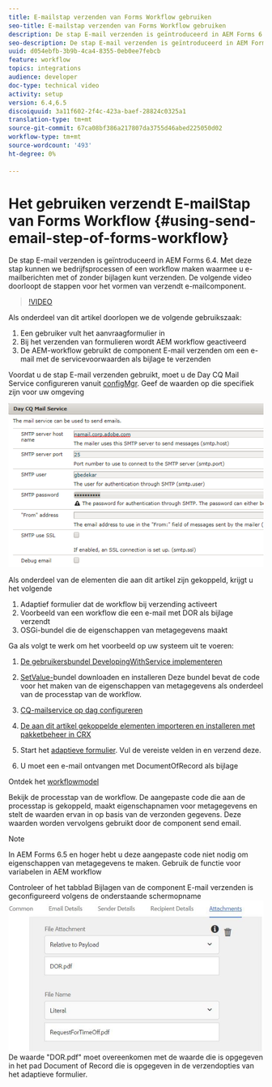 ```yaml
---
title: E-mailstap verzenden van Forms Workflow gebruiken
seo-title: E-mailstap verzenden van Forms Workflow gebruiken
description: De stap E-mail verzenden is geïntroduceerd in AEM Forms 6.4. Met deze stap kunnen we bedrijfsprocessen of een workflow maken waarmee u e-mailberichten met of zonder bijlagen kunt verzenden. De volgende video doorloopt de stappen voor het vormen van de send e-mailcomponent
seo-description: De stap E-mail verzenden is geïntroduceerd in AEM Forms 6.4. Met deze stap kunnen we bedrijfsprocessen of een workflow maken waarmee u e-mailberichten met of zonder bijlagen kunt verzenden. De volgende video doorloopt de stappen voor het vormen van de send e-mailcomponent
uuid: d054ebfb-3b9b-4ca4-8355-0eb0ee7febcb
feature: workflow
topics: integrations
audience: developer
doc-type: technical video
activity: setup
version: 6.4,6.5
discoiquuid: 3a11f602-2f4c-423a-baef-28824c0325a1
translation-type: tm+mt
source-git-commit: 67ca08bf386a217807da3755d46abed225050d02
workflow-type: tm+mt
source-wordcount: '493'
ht-degree: 0%

---
```



# Het gebruiken verzendt E-mailStap van Forms Workflow {#using-send-email-step-of-forms-workflow}

De stap E-mail verzenden is geïntroduceerd in AEM Forms 6.4. Met deze stap kunnen we bedrijfsprocessen of een workflow maken waarmee u e-mailberichten met of zonder bijlagen kunt verzenden. De volgende video doorloopt de stappen voor het vormen van verzendt e-mailcomponent.

>[!VIDEO](https://video.tv.adobe.com/v/21499/?quality=9&learn=on)

Als onderdeel van dit artikel doorlopen we de volgende gebruikszaak:

1. Een gebruiker vult het aanvraagformulier in
1. Bij het verzenden van formulieren wordt AEM workflow geactiveerd
1. De AEM-workflow gebruikt de component E-mail verzenden om een e-mail met de servicevoorwaarden als bijlage te verzenden

Voordat u de stap E-mail verzenden gebruikt, moet u de Day CQ Mail Service configureren vanuit [configMgr](http://localhost:4502/system/console/configMgr). Geef de waarden op die specifiek zijn voor uw omgeving

![CQ-mailservice op dag configureren](assets/mailservice.png)

Als onderdeel van de elementen die aan dit artikel zijn gekoppeld, krijgt u het volgende

1. Adaptief formulier dat de workflow bij verzending activeert
1. Voorbeeld van een workflow die een e-mail met DOR als bijlage verzendt
1. OSGi-bundel die de eigenschappen van metagegevens maakt

Ga als volgt te werk om het voorbeeld op uw systeem uit te voeren:

1. [De gebruikersbundel DevelopingWithService implementeren](/help/forms/assets/common-osgi-bundles/DevelopingWithServiceUser.jar)

1. [SetValue-](/help/forms/assets/common-osgi-bundles/SetValueApp.core-1.0-SNAPSHOT.jar)bundel downloaden en installeren Deze bundel bevat de code voor het maken van de eigenschappen van metagegevens als onderdeel van de processtap van de workflow.
1. [CQ-mailservice op dag configureren](https://helpx.adobe.com/experience-manager/6-5/sites/administering/using/notification.html)
1. [De aan dit artikel gekoppelde elementen importeren en installeren met pakketbeheer in CRX](assets/emaildoraemformskt.zip)
1. Start het [adaptieve formulier](http://localhost:4502/content/dam/formsanddocuments/helpx/timeoffrequestform/jcr:content?wcmmode=disabled). Vul de vereiste velden in en verzend deze.
1. U moet een e-mail ontvangen met DocumentOfRecord als bijlage

Ontdek het [workflowmodel](http://localhost:4502/editor.html/conf/global/settings/workflow/models/emaildor.html)

Bekijk de processtap van de workflow. De aangepaste code die aan de processtap is gekoppeld, maakt eigenschapnamen voor metagegevens en stelt de waarden ervan in op basis van de verzonden gegevens. Deze waarden worden vervolgens gebruikt door de component send email.

>[!NOTE]
>
>In AEM Forms 6.5 en hoger hebt u deze aangepaste code niet nodig om eigenschappen van metagegevens te maken. Gebruik de functie voor variabelen in AEM workflow

Controleer of het tabblad Bijlagen van de component E-mail verzenden is geconfigureerd volgens de onderstaande schermopname
![Tabblad E-mailbijlage verzenden](assets/sendemailcomponentconfigure.jpg)De waarde &quot;DOR.pdf&quot; moet overeenkomen met de waarde die is opgegeven in het pad Document of Record die is opgegeven in de verzendopties van het adaptieve formulier.

